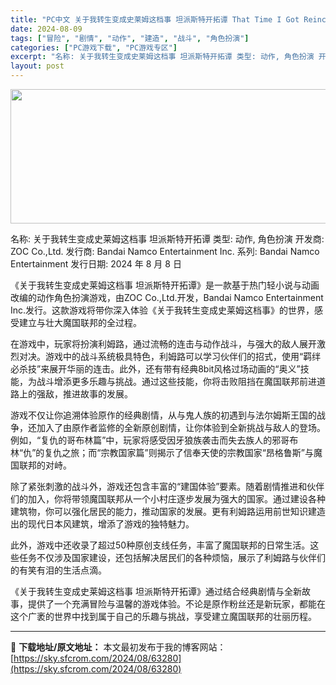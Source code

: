 ```yaml
---
title: "PC中文 关于我转生变成史莱姆这档事 坦派斯特开拓谭 That Time I Got Reincarnated as a Slime ISEKAI Chronicles  v1.03 4.94G"
date: 2024-08-09
tags: ["冒险", "剧情", "动作", "建造", "战斗", "角色扮演"]
categories: ["PC游戏下载", "PC游戏专区"]
excerpt: "名称: 关于我转生变成史莱姆这档事 坦派斯特开拓谭 类型: 动作, 角色扮演 开发商: ZOC Co.,Ltd. 发行商: Bandai Namco Entertainment Inc. 系列: Bandai Namco Entertainment 发行日期: 2024 年 8 月 8 日 《关于我&hellip;"
layout: post
---
```


<img class="aligncenter size-full wp-image-63282" src="https://sky.sfcrom.com/wp-content/uploads/2024/08/2024080906204346.webp" alt="" width="660" height="215" />

名称: 关于我转生变成史莱姆这档事 坦派斯特开拓谭
类型: 动作, 角色扮演
开发商: ZOC Co.,Ltd.
发行商: Bandai Namco Entertainment Inc.
系列: Bandai Namco Entertainment
发行日期: 2024 年 8 月 8 日

《关于我转生变成史莱姆这档事 坦派斯特开拓谭》是一款基于热门轻小说与动画改编的动作角色扮演游戏，由ZOC Co.,Ltd.开发，Bandai Namco Entertainment Inc.发行。这款游戏将带你深入体验《关于我转生变成史莱姆这档事》的世界，感受建立与壮大魔国联邦的全过程。

在游戏中，玩家将扮演利姆路，通过流畅的连击与动作战斗，与强大的敌人展开激烈对决。游戏中的战斗系统极具特色，利姆路可以学习伙伴们的招式，使用“羁绊必杀技”来展开华丽的连击。此外，还有带有经典8bit风格过场动画的“奥义”技能，为战斗增添更多乐趣与挑战。通过这些技能，你将击败阻挡在魔国联邦前进道路上的强敌，推进故事的发展。

游戏不仅让你追溯体验原作的经典剧情，从与鬼人族的初遇到与法尔姆斯王国的战争，还加入了由原作者监修的全新原创剧情，让你体验到全新挑战与敌人的登场。例如，“复仇的哥布林篇”中，玩家将感受因牙狼族袭击而失去族人的邪哥布林“仇”的复仇之旅；而“宗教国家篇”则揭示了信奉天使的宗教国家“昂格鲁斯”与魔国联邦的对峙。

除了紧张刺激的战斗外，游戏还包含丰富的“建国体验”要素。随着剧情推进和伙伴们的加入，你将带领魔国联邦从一个小村庄逐步发展为强大的国家。通过建设各种建筑物，你可以强化居民的能力，推动国家的发展。更有利姆路运用前世知识建造出的现代日本风建筑，增添了游戏的独特魅力。

此外，游戏中还收录了超过50种原创支线任务，丰富了魔国联邦的日常生活。这些任务不仅涉及国家建设，还包括解决居民们的各种烦恼，展示了利姆路与伙伴们的有笑有泪的生活点滴。

《关于我转生变成史莱姆这档事 坦派斯特开拓谭》通过结合经典剧情与全新故事，提供了一个充满冒险与温馨的游戏体验。不论是原作粉丝还是新玩家，都能在这个广袤的世界中找到属于自己的乐趣与挑战，享受建立魔国联邦的壮丽历程。

---
📖 **下载地址/原文地址：** 本文最初发布于我的博客网站：[https://sky.sfcrom.com/2024/08/63280](https://sky.sfcrom.com/2024/08/63280)
